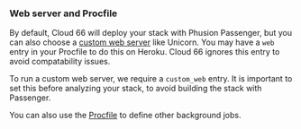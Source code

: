 ### Web server and Procfile

By default, Cloud 66 will deploy your stack with Phusion Passenger, but you can also choose a [custom web server](http://help.cloud66.com/web-server/custom-web-servers) like Unicorn. You may have a `web` entry in your Procfile to do this on Heroku. Cloud 66 ignores this entry to avoid compatability issues.

To run a custom web server, we require a `custom_web` entry. It is important to set this before analyzing your stack, to avoid building the stack with Passenger.

You can also use the [Procfile](http://help.cloud66.com/deployment/running-background-processes) to define other background jobs.

